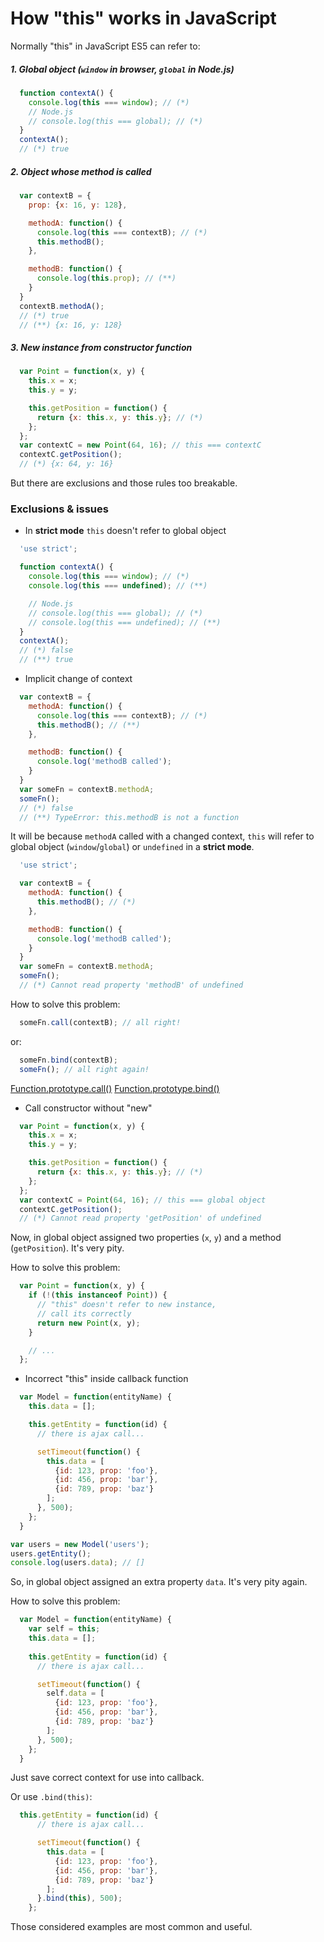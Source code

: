 # How "this" works in JavaScript

Normally "this" in JavaScript ES5 can refer to:

##### 1. Global object (`window` in browser, `global` in Node.js)

```js
  function contextA() {
    console.log(this === window); // (*)
    // Node.js
    // console.log(this === global); // (*)
  }
  contextA();
  // (*) true
```

##### 2. Object whose method is called

```js
  var contextB = {
    prop: {x: 16, y: 128},

    methodA: function() {
      console.log(this === contextB); // (*)
      this.methodB();
    },

    methodB: function() {
      console.log(this.prop); // (**)
    }
  }
  contextB.methodA();
  // (*) true
  // (**) {x: 16, y: 128}
```

##### 3. New instance from constructor function

```js
  var Point = function(x, y) {
    this.x = x;
    this.y = y;

    this.getPosition = function() {
      return {x: this.x, y: this.y}; // (*)
    };
  };
  var contextC = new Point(64, 16); // this === contextC
  contextC.getPosition();
  // (*) {x: 64, y: 16}
```

But there are exclusions and those rules too breakable.

### Exclusions & issues

* In __strict mode__ `this` doesn't refer to global object

```js
  'use strict';

  function contextA() {
    console.log(this === window); // (*)
    console.log(this === undefined); // (**)

    // Node.js
    // console.log(this === global); // (*)
    // console.log(this === undefined); // (**)
  }
  contextA();
  // (*) false
  // (**) true
```

* Implicit change of context

```js
  var contextB = {
    methodA: function() {
      console.log(this === contextB); // (*)
      this.methodB(); // (**)
    },

    methodB: function() {
      console.log('methodB called');
    }
  }
  var someFn = contextB.methodA;
  someFn();
  // (*) false
  // (**) TypeError: this.methodB is not a function
```

It will be because `methodA` called with a changed context,
`this` will refer to global object (`window`/`global`) or `undefined` in a __strict mode__.

```js
  'use strict';

  var contextB = {
    methodA: function() {
      this.methodB(); // (*)
    },

    methodB: function() {
      console.log('methodB called');
    }
  }
  var someFn = contextB.methodA;
  someFn();
  // (*) Cannot read property 'methodB' of undefined
```

How to solve this problem:

```js
  someFn.call(contextB); // all right!
```
or:
```js
  someFn.bind(contextB);
  someFn(); // all right again!
```
[Function.prototype.call()](https://developer.mozilla.org/en-US/docs/Web/JavaScript/Reference/Global_Objects/Function/call)
[Function.prototype.bind()](https://developer.mozilla.org/en-US/docs/Web/JavaScript/Reference/Global_Objects/Function/bind)

* Call constructor without "new"

```js
  var Point = function(x, y) {
    this.x = x;
    this.y = y;

    this.getPosition = function() {
      return {x: this.x, y: this.y}; // (*)
    };
  };
  var contextC = Point(64, 16); // this === global object
  contextC.getPosition();
  // (*) Cannot read property 'getPosition' of undefined
```

Now, in global object assigned two properties (`x`, `y`) and a method (`getPosition`).
It's very pity.

How to solve this problem:

```js
  var Point = function(x, y) {
    if (!(this instanceof Point)) {
      // "this" doesn't refer to new instance,
      // call its correctly
      return new Point(x, y);
    }

    // ...
  };
```

* Incorrect "this" inside callback function

```js
  var Model = function(entityName) {
    this.data = [];

    this.getEntity = function(id) {
      // there is ajax call...

      setTimeout(function() {
        this.data = [
          {id: 123, prop: 'foo'},
          {id: 456, prop: 'bar'},
          {id: 789, prop: 'baz'}
        ];
      }, 500);
    };
  }

var users = new Model('users');
users.getEntity();
console.log(users.data); // []
```

So, in global object assigned an extra property `data`. It's very pity again.

How to solve this problem:

```js
  var Model = function(entityName) {
    var self = this;
    this.data = [];
    
    this.getEntity = function(id) {
      // there is ajax call...

      setTimeout(function() {
        self.data = [
          {id: 123, prop: 'foo'},
          {id: 456, prop: 'bar'},
          {id: 789, prop: 'baz'}
        ];
      }, 500);
    };
  }
```

Just save correct context for use into callback.

Or use `.bind(this)`:
```js
  this.getEntity = function(id) {
      // there is ajax call...

      setTimeout(function() {
        this.data = [
          {id: 123, prop: 'foo'},
          {id: 456, prop: 'bar'},
          {id: 789, prop: 'baz'}
        ];
      }.bind(this), 500);
    };
```

Those considered examples are most common and useful.
